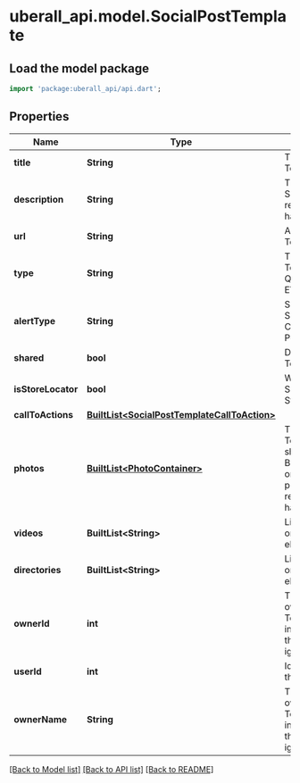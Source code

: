# uberall_api.model.SocialPostTemplate

## Load the model package
```dart
import 'package:uberall_api/api.dart';
```

## Properties
Name | Type | Description | Notes
------------ | ------------- | ------------- | -------------
**title** | **String** | The title of the Social Post Template. | [optional] 
**description** | **String** | The description of the Social Post Template. It is required if the template has no photos. | [optional] 
**url** | **String** | A link for the Social Post Template. | [optional] 
**type** | **String** | The type of the Social Post Template. POST, OFFER or QUESTION_AND_ANSWER, EVENT or ALERT. | 
**alertType** | **String** | Set to COVID_19 if this Social Post Template is a COVID-19 Google Alert Post | [optional] 
**shared** | **bool** | Defines if the Social Post Template is shared or not. | [optional] 
**isStoreLocator** | **bool** | When enabled, the SocialPost will be visible in StoreLocator | [optional] 
**callToActions** | [**BuiltList&lt;SocialPostTemplateCallToAction&gt;**](SocialPostTemplateCallToAction.md) |  | [optional] 
**photos** | [**BuiltList&lt;PhotoContainer&gt;**](PhotoContainer.md) | The Social Post Template''s photos. It should be a list containing BASE64 converted images or urls of photos from a previous Social Post. It is required if the template has no description. | [optional] 
**videos** | **BuiltList&lt;String&gt;** | List of videos (currently only supports one element) | [optional] 
**directories** | **BuiltList&lt;String&gt;** | List of videos (currently only supports one element) | 
**ownerId** | **int** | The id of the user that owns the Social Post Template. (Only informational. If included in the request, it will be ignored.) | [optional] 
**userId** | **int** | Id of the user that is doing the action | 
**ownerName** | **String** | The name of the user that owns the Social Post Template. (Only informational. If included in the request, it will be ignored.) | [optional] 

[[Back to Model list]](../README.md#documentation-for-models) [[Back to API list]](../README.md#documentation-for-api-endpoints) [[Back to README]](../README.md)


